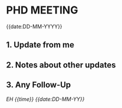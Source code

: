 # PHD MEETING

{{date:DD-MM-YYYY}}

## 1. Update from me


## 2. Notes about other updates


## 3. Any Follow-Up


_EH {{time}} {{date:DD-MM-YY}}_
